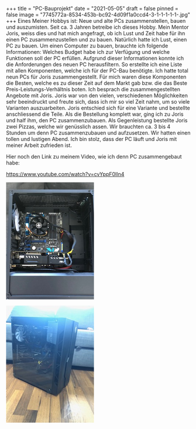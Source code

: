 +++
title = "PC-Bauprojekt"
date = "2021-05-05"
draft = false
pinned = false
image = "7745772a-8534-453b-bc92-4d09f1a0ccd4-3-1-1-1-1-1-.jpg"
+++
Eines Meiner Hobbys ist: Neue und alte PCs zusammenstellen, bauen und auszumisten.                                                                  Seit ca. 3 Jahren betreibe ich dieses Hobby.  Mein Mentor Joris, weiss dies und hat mich angefragt, ob ich Lust und Zeit habe für ihn einen PC zusammenzustellen und zu bauen. Natürlich hatte ich Lust, einen PC zu bauen. Um einen Computer zu bauen, brauchte ich folgende Informationen: Welches Budget habe ich zur Verfügung und welche Funktionen soll der PC erfüllen. Aufgrund dieser Informationen konnte ich die Anforderungen des neuen PC herausfiltern. So erstellte ich eine Liste mit allen Komponenten, welche ich für der PC-Bau benötigte. Ich hatte total neun PCs  für Joris zusammengestellt. Für mich waren diese Komponenten die Besten, welche es zu dieser Zeit auf dem Markt gab bzw. die das Beste Preis-Leistungs-Verhältnis boten. Ich besprach die zusammengestellten Angebote mit Joris.  Joris war von den vielen, verschiedenen Möglichkeiten sehr beeindruckt und freute sich, dass ich mir so viel Zeit nahm, um so viele Varianten auszuarbeiten. Joris entschied sich für eine Variante und bestellte anschliessend die Teile. Als die Bestellung komplett war, ging ich zu Joris und half ihm, den PC zusammenzubauen. Als Gegenleistung bestellte Joris zwei Pizzas, welche wir genüsslich assen. Wir brauchten ca. 3 bis 4 Stunden um denn PC zusammenzubauen und aufzusetzen. Wir hatten einen tollen und lustigen Abend.  Ich bin stolz, dass der PC läuft und Joris mit meiner Arbeit zufrieden ist.

Hier noch den Link zu meinem Video, wie ich denn PC zusammengebaut habe: 

<https://www.youtube.com/watch?v=cvYppF0Iln4>



![](img-0348-1-.jpg)

![](img-0349.jpg)